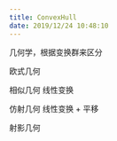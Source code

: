 ```yaml
---
title: ConvexHull
date: 2019/12/24 10:48:10
---
```


<!-- more -->

几何学，根据变换群来区分

欧式几何

相似几何 线性变换

仿射几何 线性变换 + 平移

射影几何
